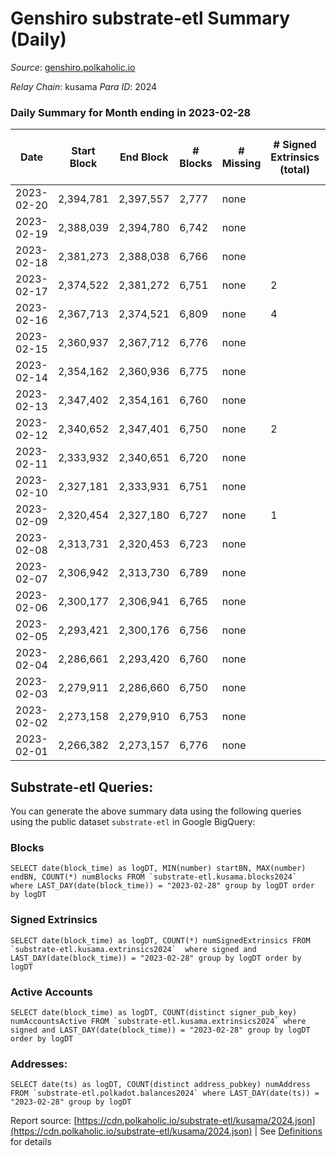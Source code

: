 # Genshiro substrate-etl Summary (Daily)

_Source_: [genshiro.polkaholic.io](https://genshiro.polkaholic.io)

*Relay Chain*: kusama
*Para ID*: 2024



### Daily Summary for Month ending in 2023-02-28


| Date | Start Block | End Block | # Blocks | # Missing | # Signed Extrinsics (total) | # Active Accounts | # Addresses with Balances | # Events | # Transfers | # XCM Transfers In | # XCM Transfers Out |
| ---- | ----------- | --------- | -------- | --------- | --------------------------- | ----------------- | ------------------------- | -------- | ----------- | ------------------ | ------------------- |
| 2023-02-20 | 2,394,781 | 2,397,557 | 2,777 | none  |  |  |  | 5,558 |   |   |   |
| 2023-02-19 | 2,388,039 | 2,394,780 | 6,742 | none  |  |  | 26 | 13,495 |   |   |   |
| 2023-02-18 | 2,381,273 | 2,388,038 | 6,766 | none  |  |  | 26 | 13,544 |   |   |   |
| 2023-02-17 | 2,374,522 | 2,381,272 | 6,751 | none  | 2 |  | 26 | 13,522 |   |   |   |
| 2023-02-16 | 2,367,713 | 2,374,521 | 6,809 | none  | 4 |  | 26 | 13,653 |   |   |   |
| 2023-02-15 | 2,360,937 | 2,367,712 | 6,776 | none  |  |  | 26 | 13,564 |   |   |   |
| 2023-02-14 | 2,354,162 | 2,360,936 | 6,775 | none  |  |  | 26 | 13,561 |   |   |   |
| 2023-02-13 | 2,347,402 | 2,354,161 | 6,760 | none  |  |  | 26 | 13,531 |   |   |   |
| 2023-02-12 | 2,340,652 | 2,347,401 | 6,750 | none  | 2 |  | 26 | 13,526 |   | 1  |   |
| 2023-02-11 | 2,333,932 | 2,340,651 | 6,720 | none  |  |  | 26 | 13,452 |   |   |   |
| 2023-02-10 | 2,327,181 | 2,333,931 | 6,751 | none  |  |  | 26 | 13,519 |   | 1  |   |
| 2023-02-09 | 2,320,454 | 2,327,180 | 6,727 | none  | 1 |  | 26 | 13,474 |   | 1  |   |
| 2023-02-08 | 2,313,731 | 2,320,453 | 6,723 | none  |  |  | 25 | 13,457 |   |   |   |
| 2023-02-07 | 2,306,942 | 2,313,730 | 6,789 | none  |  |  | 25 | 13,590 |   |   |   |
| 2023-02-06 | 2,300,177 | 2,306,941 | 6,765 | none  |  |  | 25 | 13,541 |   |   |   |
| 2023-02-05 | 2,293,421 | 2,300,176 | 6,756 | none  |  |  | 25 | 13,535 |   | 2  |   |
| 2023-02-04 | 2,286,661 | 2,293,420 | 6,760 | none  |  |  | 25 | 13,531 |   |   |   |
| 2023-02-03 | 2,279,911 | 2,286,660 | 6,750 | none  |  |  | 25 | 13,512 |   |   |   |
| 2023-02-02 | 2,273,158 | 2,279,910 | 6,753 | none  |  |  | 25 | 13,517 |   |   |   |
| 2023-02-01 | 2,266,382 | 2,273,157 | 6,776 | none  |  |  | 25 | 13,563 |   |   |   |

## Substrate-etl Queries:
You can generate the above summary data using the following queries using the public dataset `substrate-etl` in Google BigQuery:


### Blocks
```
SELECT date(block_time) as logDT, MIN(number) startBN, MAX(number) endBN, COUNT(*) numBlocks FROM `substrate-etl.kusama.blocks2024`  where LAST_DAY(date(block_time)) = "2023-02-28" group by logDT order by logDT
```


### Signed Extrinsics
```
SELECT date(block_time) as logDT, COUNT(*) numSignedExtrinsics FROM `substrate-etl.kusama.extrinsics2024`  where signed and LAST_DAY(date(block_time)) = "2023-02-28" group by logDT order by logDT
```


### Active Accounts
```
SELECT date(block_time) as logDT, COUNT(distinct signer_pub_key) numAccountsActive FROM `substrate-etl.kusama.extrinsics2024` where signed and LAST_DAY(date(block_time)) = "2023-02-28" group by logDT order by logDT
```


### Addresses:
```
SELECT date(ts) as logDT, COUNT(distinct address_pubkey) numAddress FROM `substrate-etl.polkadot.balances2024` where LAST_DAY(date(ts)) = "2023-02-28" group by logDT
```



Report source: [https://cdn.polkaholic.io/substrate-etl/kusama/2024.json](https://cdn.polkaholic.io/substrate-etl/kusama/2024.json) | See [Definitions](/DEFINITIONS.md) for details
